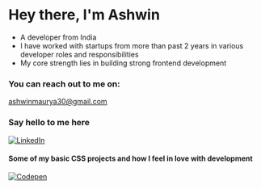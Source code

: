 # Hey there, I'm Ashwin
- A developer from India<br>
- I have worked with startups from more than past 2 years in various developer roles and responsibilities<br>
- My core strength lies in building strong frontend development 

### You can reach out to me on:
ashwinmaurya30@gmail.com


### Say hello to me here
[![LinkedIn](https://img.shields.io/badge/LinkedIn-%230077B5.svg?logo=linkedin&logoColor=white)](https://linkedin.com/in/ashwin-maurya) 

#### Some of my basic CSS projects and how I feel in love with development
[![Codepen](https://img.shields.io/badge/Codepen-000000?style=for-the-badge&logo=codepen&logoColor=white)](https://codepen.io/ashwin-maurya) 

